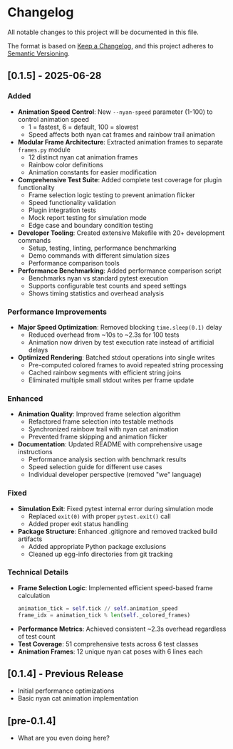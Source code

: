 # Changelog

All notable changes to this project will be documented in this file.

The format is based on [Keep a Changelog](https://keepachangelog.com/en/1.0.0/),
and this project adheres to [Semantic Versioning](https://semver.org/spec/v2.0.0.html).

## [0.1.5] - 2025-06-28

### Added

- **Animation Speed Control**: New `--nyan-speed` parameter (1-100) to control animation speed
  - 1 = fastest, 6 = default, 100 = slowest
  - Speed affects both nyan cat frames and rainbow trail animation
- **Modular Frame Architecture**: Extracted animation frames to separate `frames.py` module
  - 12 distinct nyan cat animation frames
  - Rainbow color definitions
  - Animation constants for easier modification
- **Comprehensive Test Suite**: Added complete test coverage for plugin functionality
  - Frame selection logic testing to prevent animation flicker
  - Speed functionality validation
  - Plugin integration tests
  - Mock report testing for simulation mode
  - Edge case and boundary condition testing
- **Developer Tooling**: Created extensive Makefile with 20+ development commands
  - Setup, testing, linting, performance benchmarking
  - Demo commands with different simulation sizes
  - Performance comparison tools
- **Performance Benchmarking**: Added performance comparison script
  - Benchmarks nyan vs standard pytest execution
  - Supports configurable test counts and speed settings
  - Shows timing statistics and overhead analysis

### Performance Improvements

- **Major Speed Optimization**: Removed blocking `time.sleep(0.1)` delay
  - Reduced overhead from ~10s to ~2.3s for 100 tests
  - Animation now driven by test execution rate instead of artificial delays
- **Optimized Rendering**: Batched stdout operations into single writes
  - Pre-computed colored frames to avoid repeated string processing
  - Cached rainbow segments with efficient string joins
  - Eliminated multiple small stdout writes per frame update

### Enhanced

- **Animation Quality**: Improved frame selection algorithm
  - Refactored frame selection into testable methods
  - Synchronized rainbow trail with nyan cat animation
  - Prevented frame skipping and animation flicker
- **Documentation**: Updated README with comprehensive usage instructions
  - Performance analysis section with benchmark results
  - Speed selection guide for different use cases
  - Individual developer perspective (removed "we" language)

### Fixed

- **Simulation Exit**: Fixed pytest internal error during simulation mode
  - Replaced `exit(0)` with proper `pytest.exit()` call
  - Added proper exit status handling
- **Package Structure**: Enhanced .gitignore and removed tracked build artifacts
  - Added appropriate Python package exclusions
  - Cleaned up egg-info directories from git tracking

### Technical Details

- **Frame Selection Logic**: Implemented efficient speed-based frame calculation
  ```python
  animation_tick = self.tick // self.animation_speed
  frame_idx = animation_tick % len(self._colored_frames)
  ```
- **Performance Metrics**: Achieved consistent ~2.3s overhead regardless of test count
- **Test Coverage**: 51 comprehensive tests across 6 test classes
- **Animation Frames**: 12 unique nyan cat poses with 6 lines each

## [0.1.4] - Previous Release

- Initial performance optimizations
- Basic nyan cat animation implementation

## [pre-0.1.4]

- What are you even doing here?
